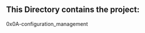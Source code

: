This Directory contains the project:
---------------------------------
0x0A-configuration_management

